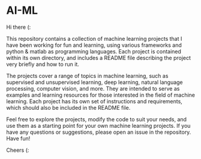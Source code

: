 # AI-ML

Hi there (:

This repository contains a collection of machine learning projects that I have been working for fun and learning, 
using various frameworks and python & matlab as programming languages. 
Each project is contained within its own directory, and includes a README file 
describing the project very briefly and how to run it.

The projects cover a range of topics in machine learning, such as supervised and unsupervised learning, 
deep learning, natural language processing, computer vision, and more. 
They are intended to serve as examples and learning resources for those 
interested in the field of machine learning.
Each project has its own set of instructions and requirements, 
which should also be included in the README file. 

Feel free to explore the projects, modify the code to suit your needs, 
and use them as a starting point for your own machine learning projects. 
If you have any questions or suggestions, please open an issue in the repository. Have fun!

Cheers (:
